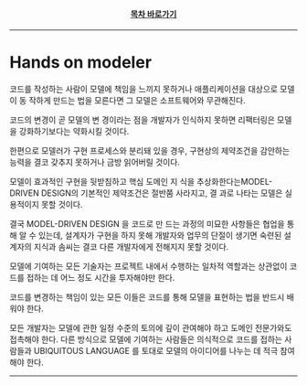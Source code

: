 <div align="center">

#### [목차 바로가기](https://github.com/dhslrl321/cqrs-journey-guide-korean/blob/master/Table%20of%20Contents.md)

</div>

---

# Hands on modeler

코드를 작성하는 사람이 모델에 책임을 느끼지 못하거나 애플리케이션을 대상으로 모델이 동 작하게 만드는 법을 모른다면 그 모델은 소프트웨어와 무관해진다.

코드의 변경이 곧 모델의 변 경이라는 점을 개발자가 인식하지 못하면 리팩터링은 모델을 강화하기보다는 약화시킬 것이다.

한편으로 모델러가 구현 프로세스와 분리돼 있을 경우, 구현상의 제약조건을 감안하는 능력을 결코 갖추지 못하거나 금방 읽어버릴 것이다.

모델이 효과적인 구현을 뒷받침하고 핵심 도메인 지 식을 추상화한다는MODEL-DRIVEN DESIGN의 기본적인 제약조건은 절반쭘 사라지고, 결 과로 나타는 모델은 실용적이지 못할 것이다.

결국 MODEL-DRIVEN DESIGN 을 코드로 만 드는 과정의 미묘한 사항들은 협업을 통해 알 수 있는데, 설계자가 구현을 하지 못해 개발자와 업무의 단절이 생기면 숙련된 설계자의 지식과 솜씨는 결코 다른 개발자에게 전해지지 못할 것이다.

모델에 기여하는 모든 기술자는 프로젝트 내에서 수행하는 일차적 역할과는 상관없이 코드를 접하는 데 어느 정도 시간을 투자해야만 한다.

코드를 변경하는 책임이 있는 모든 이들은 코드를 통해 모델을 표현하는 법을 반드시 배워야 한다.

모든 개발자는 모델에 관한 일정 수준의 토의에 깊이 관여해야 하고 도메인 전문가와도 접촉해야 한다. 다른 방식으로 모델에 기여하는 사람들은 의식적으로 코드를 접하는 사람들과 UBIQUITOUS LANGUAGE 를 토대로 모델의 아이디어를 나누는 데 적극 참여해야 한다.

---
